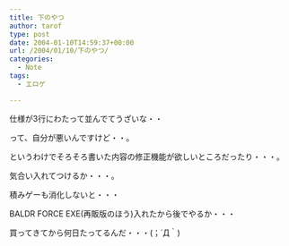 ```yaml
---
title: 下のやつ
author: tarof
type: post
date: 2004-01-10T14:59:37+00:00
url: /2004/01/10/下のやつ/
categories:
  - Note
tags:
  - エロゲ

---
```

仕様が3行にわたって並んでてうざいな・・
  
って、自分が悪いんですけど・・。

というわけでそろそろ書いた内容の修正機能が欲しいところだったり・・・。
  
気合い入れてつけるか・・・。

積みゲーも消化しないと・・・
  
BALDR FORCE EXE(再販版のほう)入れたから後でやるか・・・
  
買ってきてから何日たってるんだ・・・(；´Д｀)